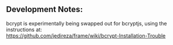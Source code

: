 

## Development Notes:
bcrypt is experimentally being swapped out for bcryptjs, using the instructions at:<br>
https://github.com/jedireza/frame/wiki/bcrypt-Installation-Trouble